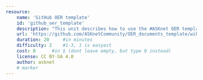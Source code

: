 ```yaml
---
resource:
    name: 'GitHub OER template'
    id: 'github_oer_template' 
    description: "This unit describes how to use the #ASKnet OER template repository. The template repository is for creating OER documents in GitHub."
    url: 'https://github.com/ASKnetCommunity/OER_documents_template/wiki/Creating-a-docoument-with-images-on-GitHub#1-choose-the-template-repository'
    duration: 20     #in minutes
    difficulty: 2    #1-3, 1 is easyest
    cost: 0      #in $ (dont leave empty, but type 0 instead)
    license: CC BY-SA 4.0
    author: asknet
    # marker
---
```

